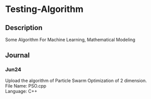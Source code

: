 # Testing-Algorithm
## Description
Some Algorithm For Machine Learning, Mathematical Modeling
## Journal
### Jun24
Upload the algorithm of Particle Swarm Optimization of 2 dimension.  
File Name: PSO.cpp  
Language: C++  
